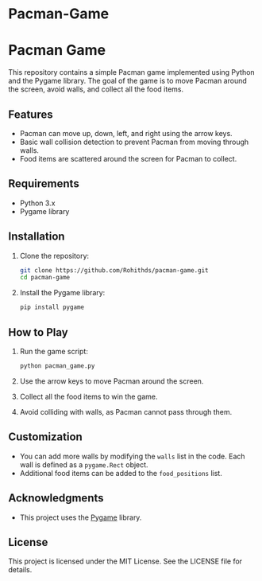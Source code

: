 # Pacman-Game
# Pacman Game

This repository contains a simple Pacman game implemented using Python and the Pygame library. The goal of the game is to move Pacman around the screen, avoid walls, and collect all the food items.

## Features

- Pacman can move up, down, left, and right using the arrow keys.
- Basic wall collision detection to prevent Pacman from moving through walls.
- Food items are scattered around the screen for Pacman to collect.

## Requirements

- Python 3.x
- Pygame library

## Installation

1. Clone the repository:
   ```bash
   git clone https://github.com/Rohithds/pacman-game.git
   cd pacman-game
   ```

2. Install the Pygame library:
   ```bash
   pip install pygame
   ```

## How to Play

1. Run the game script:
   ```bash
   python pacman_game.py
   ```

2. Use the arrow keys to move Pacman around the screen.

3. Collect all the food items to win the game.

4. Avoid colliding with walls, as Pacman cannot pass through them.

## Customization

- You can add more walls by modifying the `walls` list in the code. Each wall is defined as a `pygame.Rect` object.
- Additional food items can be added to the `food_positions` list.

## Acknowledgments

- This project uses the [Pygame](https://www.pygame.org/) library.

## License

This project is licensed under the MIT License. See the LICENSE file for details.

